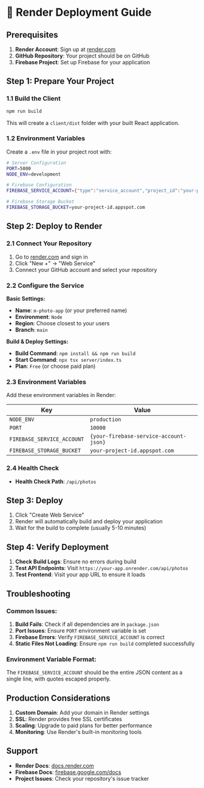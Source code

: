 # 🚀 Render Deployment Guide

## Prerequisites

1. **Render Account**: Sign up at [render.com](https://render.com)
2. **GitHub Repository**: Your project should be on GitHub
3. **Firebase Project**: Set up Firebase for your application

## Step 1: Prepare Your Project

### 1.1 Build the Client
```bash
npm run build
```

This will create a `client/dist` folder with your built React application.

### 1.2 Environment Variables
Create a `.env` file in your project root with:

```bash
# Server Configuration
PORT=5000
NODE_ENV=development

# Firebase Configuration
FIREBASE_SERVICE_ACCOUNT={"type":"service_account","project_id":"your-project-id","private_key_id":"...","private_key":"-----BEGIN PRIVATE KEY-----\n...\n-----END PRIVATE KEY-----\n","client_email":"...","client_id":"...","auth_uri":"https://accounts.google.com/o/oauth2/auth","token_uri":"https://oauth2.googleapis.com/token","auth_provider_x509_cert_url":"https://www.googleapis.com/oauth2/v1/certs","client_x509_cert_url":"..."}

# Firebase Storage Bucket
FIREBASE_STORAGE_BUCKET=your-project-id.appspot.com
```

## Step 2: Deploy to Render

### 2.1 Connect Your Repository
1. Go to [render.com](https://render.com) and sign in
2. Click "New +" → "Web Service"
3. Connect your GitHub account and select your repository

### 2.2 Configure the Service

**Basic Settings:**
- **Name**: `m-photo-app` (or your preferred name)
- **Environment**: `Node`
- **Region**: Choose closest to your users
- **Branch**: `main`

**Build & Deploy Settings:**
- **Build Command**: `npm install && npm run build`
- **Start Command**: `npx tsx server/index.ts`
- **Plan**: `Free` (or choose paid plan)

### 2.3 Environment Variables
Add these environment variables in Render:

| Key | Value |
|-----|-------|
| `NODE_ENV` | `production` |
| `PORT` | `10000` |
| `FIREBASE_SERVICE_ACCOUNT` | `{your-firebase-service-account-json}` |
| `FIREBASE_STORAGE_BUCKET` | `your-project-id.appspot.com` |

### 2.4 Health Check
- **Health Check Path**: `/api/photos`

## Step 3: Deploy

1. Click "Create Web Service"
2. Render will automatically build and deploy your application
3. Wait for the build to complete (usually 5-10 minutes)

## Step 4: Verify Deployment

1. **Check Build Logs**: Ensure no errors during build
2. **Test API Endpoints**: Visit `https://your-app.onrender.com/api/photos`
3. **Test Frontend**: Visit your app URL to ensure it loads

## Troubleshooting

### Common Issues:

1. **Build Fails**: Check if all dependencies are in `package.json`
2. **Port Issues**: Ensure `PORT` environment variable is set
3. **Firebase Errors**: Verify `FIREBASE_SERVICE_ACCOUNT` is correct
4. **Static Files Not Loading**: Ensure `npm run build` completed successfully

### Environment Variable Format:
The `FIREBASE_SERVICE_ACCOUNT` should be the entire JSON content as a single line, with quotes escaped properly.

## Production Considerations

1. **Custom Domain**: Add your domain in Render settings
2. **SSL**: Render provides free SSL certificates
3. **Scaling**: Upgrade to paid plans for better performance
4. **Monitoring**: Use Render's built-in monitoring tools

## Support

- **Render Docs**: [docs.render.com](https://docs.render.com)
- **Firebase Docs**: [firebase.google.com/docs](https://firebase.google.com/docs)
- **Project Issues**: Check your repository's issue tracker
